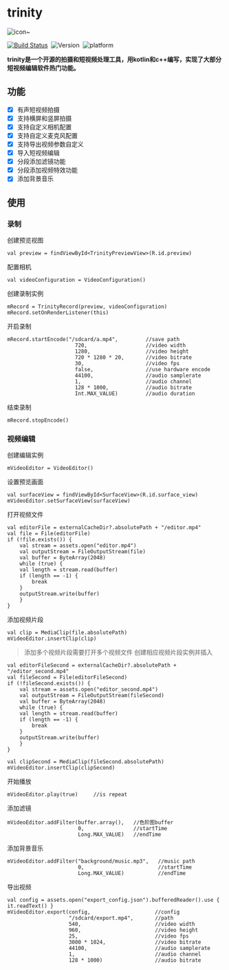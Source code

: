 # trinity
![icon~](https://cdn.dribbble.com/users/1096600/screenshots/4030608/trinity_logo-01.jpg)

[![Build Status](https://travis-ci.org/LaiFengiOS/LFLiveKit.svg)](https://travis-ci.org/LaiFengiOS/LFLiveKit)&nbsp;
![Version](https://img.shields.io/badge/version-v1.0-blue.svg)&nbsp;
![platform](https://img.shields.io/badge/platform-Android-orange.svg)&nbsp;
<!-- [![License MIT](https://img.shields.io/badge/license-MIT-green.svg?style=flat)](https://raw.githubusercontent.com/chenliming777/LFLiveKit/master/LICENSE)&nbsp;
[![CocoaPods](http://img.shields.io/cocoapods/v/LFLiveKit.svg?style=flat)](http://cocoapods.org/?q=LFLiveKit)&nbsp; -->


**trinity是一个开源的拍摄和短视频处理工具，用kotlin和c++编写，实现了大部分短视频编辑软件热门功能。**

## 功能
- [x] 	有声短视频拍摄
- [x] 	支持横屏和竖屏拍摄
- [x] 	支持自定义相机配置
- [x] 	支持自定义麦克风配置
- [x] 	支持导出视频参数自定义
- [x] 	导入短视频编辑
- [x] 	分段添加滤镜功能
- [x] 	分段添加视频特效功能
- [x] 	添加背景音乐

## 使用

### 录制

创建预览视图

```
val preview = findViewById<TrinityPreviewView>(R.id.preview)
```

配置相机

```
val videoConfiguration = VideoConfiguration()
```

创建录制实例

```
mRecord = TrinityRecord(preview, videoConfiguration)
mRecord.setOnRenderListener(this)
```

开启录制

```
mRecord.startEncode("/sdcard/a.mp4",         //save path
                      720,                   //video width
                      1280,                  //video height
                      720 * 1280 * 20,       //video bitrate
                      30,                    //video fps
                      false,                 //use hardware encode
                      44100,                 //audio samplerate
                      1,                     //audio channel
                      128 * 1000,            //audio bitrate
                      Int.MAX_VALUE)         //audio duration
```

结束录制

```
mRecord.stopEncode()
```

### 视频编辑

创建编辑实例

```
mVideoEditor = VideoEditor()
```

设置预览画面

```
val surfaceView = findViewById<SurfaceView>(R.id.surface_view)
mVideoEditor.setSurfaceView(surfaceView)
```

打开视频文件

```
val editorFile = externalCacheDir?.absolutePath + "/editor.mp4"
val file = File(editorFile)
if (!file.exists()) {
    val stream = assets.open("editor.mp4")
    val outputStream = FileOutputStream(file)
    val buffer = ByteArray(2048)
    while (true) {
    val length = stream.read(buffer)
    if (length == -1) {
        break
    }
    outputStream.write(buffer)
    }
}
```

添加视频片段

```
val clip = MediaClip(file.absolutePath)
mVideoEditor.insertClip(clip)
```

> 添加多个视频片段需要打开多个视频文件 创建相应视频片段实例并插入

```
val editorFileSecond = externalCacheDir?.absolutePath + "/editor_second.mp4"
val fileSecond = File(editorFileSecond)
if (!fileSecond.exists()) {
    val stream = assets.open("editor_second.mp4")
    val outputStream = FileOutputStream(fileSecond)
    val buffer = ByteArray(2048)
    while (true) {
    val length = stream.read(buffer)
    if (length == -1) {
        break
    }
    outputStream.write(buffer)
    }
}

val clipSecond = MediaClip(fileSecond.absolutePath)
mVideoEditor.insertClip(clipSecond)
```

开始播放

```
mVideoEditor.play(true)     //is repeat
```

添加滤镜

```
mVideoEditor.addFilter(buffer.array(),   //色阶图buffer
                       0,                //startTime
                       Long.MAX_VALUE)   //endTime
```

添加背景音乐

```
mVideoEditor.addFilter("background/music.mp3",   //music path
                       0,                        //startTime
                       Long.MAX_VALUE)           //endTime
```

导出视频

```
val config = assets.open("export_config.json").bufferedReader().use { it.readText() }
mVideoEditor.export(config,                     //config
                    "/sdcard/export.mp4",       //path
                    540,                        //video width
                    960,                        //video height
                    25,                         //video fps
                    3000 * 1024,                //video bitrate
                    44100,                      //audio samplerate
                    1,                          //audio channel
                    128 * 1000)                 //audio bitrate
```
































